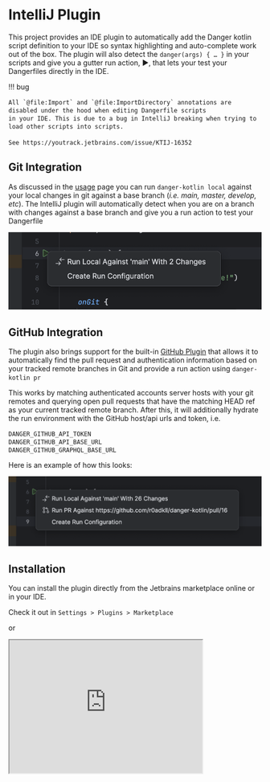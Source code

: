 # IntelliJ Plugin

This project provides an IDE plugin to automatically add the Danger kotlin script definition to your IDE so syntax highlighting and auto-complete work out of the box.
The plugin will also detect the `danger(args) { … }` in your scripts and give you a gutter run action, ▶︎, that lets your test your Dangerfiles directly in the IDE.

!!! bug

    All `@file:Import` and `@file:ImportDirectory` annotations are disabled under the hood when editing Dangerfile scripts
    in your IDE. This is due to a bug in IntelliJ breaking when trying to load other scripts into scripts.

    See https://youtrack.jetbrains.com/issue/KTIJ-16352

## Git Integration
As discussed in the [usage][] page you can run `danger-kotlin local` against your local changes in git against a base branch (_i.e. main, master, develop, etc_). The
IntelliJ plugin will automatically detect when you are on a branch with changes against a base branch and give you a run action to test your Dangerfile

![](assets/ijp-local-example.png)

## GitHub Integration
The plugin also brings support for the built-in [GitHub Plugin][] that allows it to automatically find the pull request
and authentication information based on your tracked remote branches in Git and provide a run action using `danger-kotlin pr`

This works by matching authenticated accounts server hosts with your git remotes and querying open pull requests that have
the matching HEAD ref as your current tracked remote branch. After this, it will additionally hydrate the run environment with the
GitHub host/api urls and token, i.e.

```
DANGER_GITHUB_API_TOKEN
DANGER_GITHUB_API_BASE_URL
DANGER_GITHUB_GRAPHQL_BASE_URL
```

Here is an example of how this looks:

![](assets/ijp-pr-example.png)

## Installation
You can install the plugin directly from the Jetbrains marketplace online or in your IDE.

Check it out in `Settings > Plugins > Marketplace`

or

<iframe width="384px" height="265px" src="https://plugins.jetbrains.com/embeddable/card/26699"></iframe>

[usage]: usage.md
[GitHub Plugin]: https://plugins.jetbrains.com/plugin/13115-github
